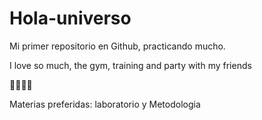 # Hola-universo

Mi primer repositorio en Github, practicando mucho.

I love so much, the gym, training and party with my friends

💪🏈🔥🔥

Materias preferidas: laboratorio y Metodologia

